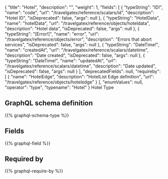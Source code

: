 {
  "title": "Hotel",
  "description": "",
  "weight": 1,
  "fields": [
    {
      "typeString": "ID!",
      "name": "code",
      "url": "/travelgatex/reference/scalars/id",
      "description": "Hotel ID",
      "isDeprecated": false,
      "args": null
    },
    {
      "typeString": "HotelData",
      "name": "hotelData",
      "url": "/travelgatex/reference/objects/hoteldata",
      "description": "Hotel data",
      "isDeprecated": false,
      "args": null
    },
    {
      "typeString": "[Error!]",
      "name": "error",
      "url": "/travelgatex/reference/objects/error",
      "description": "Errors that abort services",
      "isDeprecated": false,
      "args": null
    },
    {
      "typeString": "DateTime!",
      "name": "createdAt",
      "url": "/travelgatex/reference/scalars/datetime",
      "description": "Date created",
      "isDeprecated": false,
      "args": null
    },
    {
      "typeString": "DateTime!",
      "name": "updatedAt",
      "url": "/travelgatex/reference/scalars/datetime",
      "description": "Date updated",
      "isDeprecated": false,
      "args": null
    }
  ],
  "deprecatedFields": null,
  "requireby": [
    {
      "name": "HotelEdge",
      "description": "HotelList Edge definition",
      "url": "/travelgatex/reference/objects/hoteledge"
    }
  ],
  "enumValues": null,
  "operator": "type",
  "typename": "Hotel"
}
Hotel Type
## GraphQL schema definition

{{% graphql-schema-type %}}

## Fields

{{% graphql-field %}}

## Required by

{{% graphql-require-by %}}
